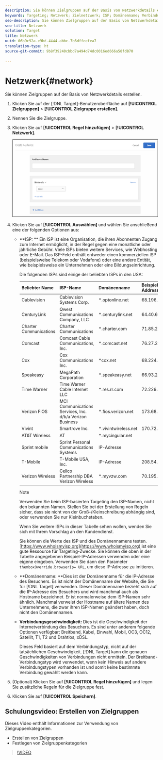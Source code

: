 ```yaml
---
description: Sie können Zielgruppen auf der Basis von Netzwerkdetails erstellen.
keywords: Targeting; Netzwerk; Zielnetzwerk; ISP; Domänenname; Verbindungsgeschwindigkeit; Target ISP; Zieldomänenname; Zielverbindungsgeschwindigkeit
seo-description: Sie können Zielgruppen auf der Basis von Netzwerkdetails erstellen.
seo-title: Netzwerk
solution: Target
title: Netzwerk
uuid: 06b9c92a-e9bd-4444-abbc-7b6dffcefea7
translation-type: ht
source-git-commit: 9b8f39240cbbd7a494d74dc0016ed666a58fd870

---
```



# Netzwerk{#network}

Sie können Zielgruppen auf der Basis von Netzwerkdetails erstellen.

1. Klicken Sie auf der [!DNL Target]-Benutzeroberfläche auf **[!UICONTROL Zielgruppen]** &gt; **[!UICONTROL Zielgruppe erstellen]**.
1. Nennen Sie die Zielgruppe.
1. Klicken Sie auf **[!UICONTROL Regel hinzufügen]** &gt; **[!UICONTROL Netzwerk]**.

   ![](assets/target_network.png)

1. Klicken Sie auf **[!UICONTROL Auswählen]** und wählen Sie anschließend eine der folgenden Optionen aus:

   * **ISP: ** Ein ISP ist eine Organisation, die ihren Abonnenten Zugang zum Internet ermöglicht, in der Regel gegen eine monatliche oder jährliche Gebühr. Viele ISPs bieten weitere Services, wie Webhosting oder E-Mail. Das ISP-Feld enthält entweder einen kommerziellen ISP (beispielsweise Telekom oder Vodafone) oder eine andere Entität, wie beispielsweise ein Unternehmen oder eine Bildungseinrichtung.

      Die folgenden ISPs sind einige der beliebten ISPs in den USA:

      | Beliebter Name | ISP-Name | Domänenname | Beispiel-IP-Address |
      |---|---|---|---|
      | Cablevision | Cablevision Systems Corp. | *.optonline.net | 68.196.130.239 |
      | CenturyLink | Qwest Communications Company, LLC | *.centurylink.net | 64.40.65.0 |
      | Charter Communications | Charter Communications | *.charter.com | 71.85.225.124 |
      | Comcast | Comcast Cable Communications, Inc. | *.comcast.net | 76.27.24.28 |
      | Cox | Cox Communications Inc. | *cox.net | 68.224.174.22 |
      | Speakeasy | MegaPath Corporation | *.speakeasy.net | 66.93.240.0 |
      | Time Warner | Time Warner Cable Internet LLC | *.res.rr.com | 72.229.28.185 |
      | Verizon FiOS | MCI Communications Services, Inc. d/b/a Verizon Business | *.fios.verizon.net | 173.68.112.34 |
      | Vivint | Smartrove Inc. | *.vivintwireless.net | 170.72.26.105 |
      | AT&amp;T Wireless | AT | *.mycingular.net |  |
      | Sprint mobile | Sprint Personal Communications Systems | IP-Adresse |  |
      | T-Mobile | T-Mobile USA, Inc. | IP-Adresse | 208.54.86.0 |
      | Verizon Wireless | Cellco Partnership DBA Verizon Wireless | *.myvzw.com | 70.195.74.199 |

      >[!NOTE]
      >
      >Verwenden Sie beim ISP-basierten Targeting den ISP-Namen, nicht den bekannten Namen. Stellen Sie bei der Erstellung von Regeln sicher, dass sie nicht von der Groß-/Kleinschreibung abhängig sind, oder verwenden Sie nur Kleinbuchstaben.

      Wenn Sie weitere ISPs in dieser Tabelle sehen wollen, wenden Sie sich mit Ihrem Vorschlag an den Kundendienst.

      Sie können die Werte des ISP und des Domänennamens testen. [https://www.whoismyisp.org](https://www.whoismyisp.org) ist eine gute Ressource für Targeting-Zwecke. Sie können die oben in der Tabelle angegebenen Beispiel-IP-Adressen verwenden oder eine eigene eingeben. Verwenden Sie dann den Parameter `themboxOverride.browserIp= URL`, um diese IP-Adresse zu imitieren.

   * **Domänenname: **Dies ist der Domänenname für die IP-Adresse des Besuchers. Es ist nicht der Domänenname der Website, die Sie für [!DNL Target] verwenden. Dieser Domänenname bezieht sich auf die IP-Adresse des Besuchers und wird manchmal auch als Hostname bezeichnet. Er ist normalerweise dem ISP-Namen sehr ähnlich. Manchmal verweist der Hostname auf ältere Namen des Unternehmens, die zwar ihren ISP-Namen geändert haben, doch nicht den Domänennamen.
   * **Verbindungsgeschwindigkeit:** Dies ist die Geschwindigkeit der Internetverbindung des Besuchers. Es sind unter anderem folgende Optionen verfügbar: Breitband, Kabel, Einwahl, Mobil, OC3, OC12, Satellit, T1, T2 und Drahtlos, xDSL.

      Dieses Feld basiert auf dem Verbindungstyp, nicht auf der tatsächlichen Geschwindigkeit. [!DNL Target] kann die genauen Geschwindigkeiten von Verbindungen nicht ermitteln. Der Breitband-Verbindungstyp wird verwendet, wenn kein Hinweis auf andere Verbindungstypen vorhanden ist und somit keine bestimmte Verbindung gewählt werden kann.

1. (Optional) Klicken Sie auf **[!UICONTROL Regel hinzufügen]** und legen Sie zusätzliche Regeln für die Zielgruppe fest.
1. Klicken Sie auf **[!UICONTROL Speichern]**.

## Schulungsvideo: Erstellen von Zielgruppen

Dieses Video enthält Informationen zur Verwendung von Zielgruppenkategorien.

* Erstellen von Zielgruppen
* Festlegen von Zielgruppenkategorien

>[!VIDEO](https://video.tv.adobe.com/v/17392)